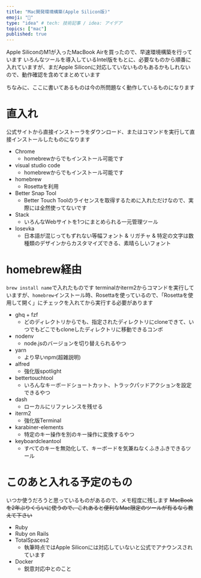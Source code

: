 ```yaml
---
title: "Mac開発環境構築(Apple Silicon版)"
emoji: "🍎"
type: "idea" # tech: 技術記事 / idea: アイデア
topics: ["mac"]
published: true
---
```

Apple SiliconのM1が入ったMacBook Airを買ったので、早速環境構築を行っています
いろんなツールを導入しているIntel版をもとに、必要なものから順番に入れていますが、まだApple Siliconに対応していないものもあるかもしれないので、動作確認を含めてまとめています

ちなみに、ここに書いてあるものは今の所問題なく動作しているものになります

# 直入れ

公式サイトから直接インストーラをダウンロード、またはコマンドを実行して直接インストールしたものになります

* Chrome
  * homebrewからでもインストール可能です
* visual studio code
  * homebrewからでもインストール可能です
* homebrew
  * Rosettaを利用
* Better Snap Tool
  * Better Touch Toolのライセンスを取得するために入れただけなので、実際には全然使ってないです
* Stack
  * いろんなWebサイトを1つにまとめられる一元管理ツール
* Iosevka
  * 日本語が混じってもずれない等幅フォント & リガチャ & 特定の文字は数種類のデザインからカスタマイズできる、素晴らしいフォント

# homebrew経由

`brew install name`で入れたものです
terminalかiterm2からコマンドを実行していますが、`homebrew`インストール時、Rosettaを使っているので、「Rosettaを使用して開く」にチェックを入れてから実行する必要があります

* ghq + fzf
  * どのディレクトリからでも、指定されたディレクトリにcloneできて、いつでもどこでもcloneしたディレクトリに移動できるコンボ
* nodenv
  * node.jsのバージョンを切り替えられるやつ
* yarn
  * より早いnpm(超雑説明)
* alfred
  * 強化版spotlight
* bettertouchtool
  * いろんなキーボードショートカット、トラックパッドアクションを設定できるやつ
* dash
  * ローカルにリファレンスを残せる
* iterm2
  * 強化版Terminal
* karabiner-elements
  * 特定のキー操作を別のキー操作に変換するやつ
* keyboardcleantool
  * すべてのキーを無効化して、キーボードを気兼ねなくふきふきできるツール

# このあと入れる予定のもの

いつか使うだろうと思っているものがあるので、メモ程度に残します
~~MacBookを2年ぶりくらいに使うので、これあると便利なMac限定のツールが有るなら教えて下さい~~

* Ruby
* Ruby on Rails
* TotalSpaces2
  * 執筆時点ではApple Siliconには対応していないと公式でアナウンスされています
* Docker
  * 鋭意対応中とのこと
